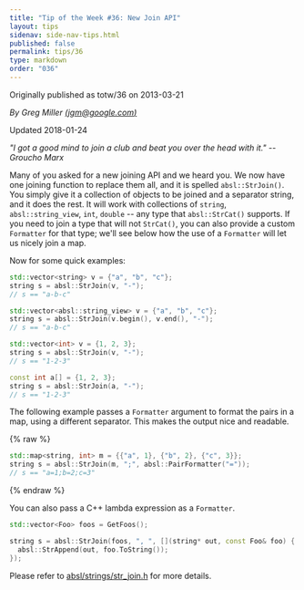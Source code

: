 ```yaml
---
title: "Tip of the Week #36: New Join API"
layout: tips
sidenav: side-nav-tips.html
published: false
permalink: tips/36
type: markdown
order: "036"
---
```


Originally published as totw/36 on 2013-03-21

*By Greg Miller [(jgm@google.com)](mailto:jgm@google.com)*

Updated 2018-01-24

*"I got a good mind to join a club and beat you over the head with it." --
Groucho Marx*

Many of you asked for a new joining API and we heard you. We now have one
joining function to replace them all, and it is spelled `absl::StrJoin()`.
You simply give it a collection of objects to be joined and a separator
 string, and it does the rest. It will work with collections of `string`,
`absl::string_view`, `int`, `double` -- any type that `absl::StrCat()`
supports. If you need to join a type that will not `StrCat()`, you can
also provide a custom `Formatter` for that type; we'll see below how the
use of a `Formatter` will let us nicely join a map.

Now for some quick examples:

```c++
std::vector<string> v = {"a", "b", "c"};
string s = absl::StrJoin(v, "-");
// s == "a-b-c"

std::vector<absl::string_view> v = {"a", "b", "c"};
string s = absl::StrJoin(v.begin(), v.end(), "-");
// s == "a-b-c"

std::vector<int> v = {1, 2, 3};
string s = absl::StrJoin(v, "-");
// s == "1-2-3"

const int a[] = {1, 2, 3};
string s = absl::StrJoin(a, "-");
// s == "1-2-3"
```

The following example passes a `Formatter` argument to format the pairs in a
map, using a different separator. This makes the output nice and readable.

{% raw %}
```cpp
std::map<string, int> m = {{"a", 1}, {"b", 2}, {"c", 3}};
string s = absl::StrJoin(m, ";", absl::PairFormatter("="));
// s == "a=1;b=2;c=3"
```
{% endraw %}

You can also pass a C++ lambda expression as a `Formatter`.

```cpp
std::vector<Foo> foos = GetFoos();

string s = absl::StrJoin(foos, ", ", [](string* out, const Foo& foo) {
  absl::StrAppend(out, foo.ToString());
});
```

Please refer to [absl/strings/str_join.h][str_join] for more details.

[str_join]: https://github.com/abseil/abseil-cpp/blob/master/absl/strings/str_join.h